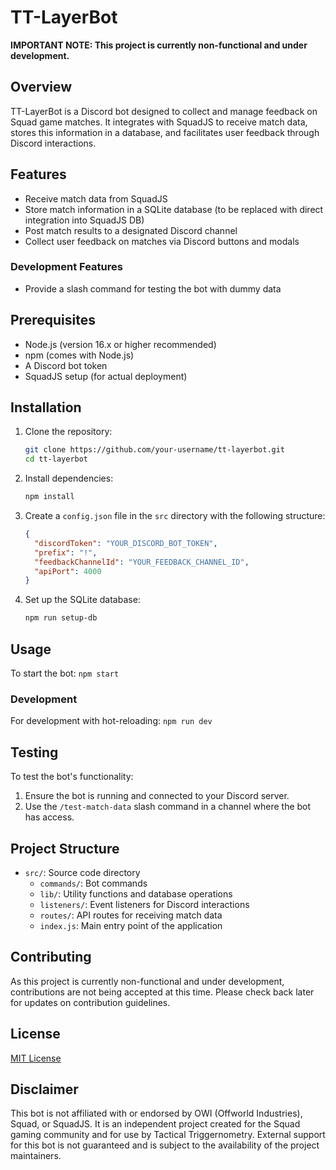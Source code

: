 # TT-LayerBot

**IMPORTANT NOTE: This project is currently non-functional and under development.**

## Overview

TT-LayerBot is a Discord bot designed to collect and manage feedback on Squad game matches. It integrates with SquadJS to receive match data, stores this information in a database, and facilitates user feedback through Discord interactions.

## Features

- Receive match data from SquadJS
- Store match information in a SQLite database (to be replaced with direct integration into SquadJS DB)
- Post match results to a designated Discord channel
- Collect user feedback on matches via Discord buttons and modals

### Development Features
- Provide a slash command for testing the bot with dummy data

## Prerequisites

- Node.js (version 16.x or higher recommended)
- npm (comes with Node.js)
- A Discord bot token
- SquadJS setup (for actual deployment)

## Installation

1. Clone the repository:
   ```bash
   git clone https://github.com/your-username/tt-layerbot.git
   cd tt-layerbot
   ```

2. Install dependencies:
   ```bash
   npm install
   ```

3. Create a `config.json` file in the `src` directory with the following structure:
   ```json
   {
     "discordToken": "YOUR_DISCORD_BOT_TOKEN",
     "prefix": "!",
     "feedbackChannelId": "YOUR_FEEDBACK_CHANNEL_ID",
     "apiPort": 4000
   }
   ```

4. Set up the SQLite database:
   ```bash
   npm run setup-db
   ```

## Usage

To start the bot: `npm start`

### Development

For development with hot-reloading: `npm run dev`

## Testing

To test the bot's functionality:

1. Ensure the bot is running and connected to your Discord server.
2. Use the `/test-match-data` slash command in a channel where the bot has access.

## Project Structure

- `src/`: Source code directory
  - `commands/`: Bot commands
  - `lib/`: Utility functions and database operations
  - `listeners/`: Event listeners for Discord interactions
  - `routes/`: API routes for receiving match data
  - `index.js`: Main entry point of the application

## Contributing

As this project is currently non-functional and under development, contributions are not being accepted at this time. Please check back later for updates on contribution guidelines.

## License

[MIT License](LICENSE)

## Disclaimer

This bot is not affiliated with or endorsed by OWI (Offworld Industries), Squad, or SquadJS. It is an independent project created for the Squad gaming community and for use by Tactical Triggernometry. External support for this bot is not guaranteed and is subject to the availability of the project maintainers.